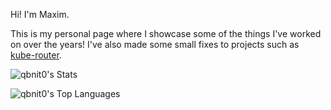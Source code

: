 Hi! I'm Maxim.

This is my personal page where I showcase some of the things I've worked on over the years!
I've also made some small fixes to projects such as [kube-router](https://github.com/cloudnativelabs/kube-router).

![qbnit0's Stats](https://github-readme-stats.vercel.app/api?username=qbnit0&theme=dark&show_icons=true&hide_border=true&count_private=false&hide=issues%2Cprs)

![qbnit0's Top Languages](https://github-readme-stats.vercel.app/api/top-langs/?username=qbnit0&theme=dark&show_icons=true&hide_border=true&layout=compact)
